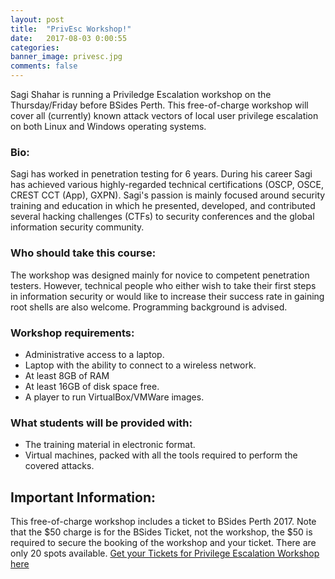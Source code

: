 ```yaml
---
layout: post
title:  "PrivEsc Workshop!"
date:   2017-08-03 0:00:55
categories:
banner_image: privesc.jpg
comments: false
---
```

Sagi Shahar is running a Priviledge Escalation workshop on the Thursday/Friday before BSides Perth.
This free-of-charge workshop will cover all (currently) known attack vectors of local user privilege escalation on both Linux and Windows operating systems.

### Bio:

Sagi has worked in penetration testing for 6 years. During his career Sagi has achieved various highly-regarded technical certifications (OSCP, OSCE, CREST CCT (App), GXPN).
Sagi's passion is mainly focused around security training and education in which he presented, developed, and contributed several hacking challenges (CTFs) to security conferences and the global information security community.

### Who should take this course:

The workshop was designed mainly for novice to competent penetration testers. However, technical people who either wish to take their first steps in information security or would like to increase their success rate in gaining root shells are also welcome. Programming background is advised.

### Workshop requirements:

* Administrative access to a laptop.
* Laptop with the ability to connect to a wireless network.
* At least 8GB of RAM
* At least 16GB of disk space free.
* A player to run VirtualBox/VMWare images.

### What students will be provided with:

* The training material in electronic format.
* Virtual machines, packed with all the tools required to perform the covered attacks.

## Important Information:
This free-of-charge workshop includes a ticket to BSides Perth 2017. Note that the $50 charge is for the BSides Ticket, not the workshop, the $50 is required to secure the booking of the workshop and your ticket.
There are only 20 spots available.
[Get your Tickets for Privilege Escalation Workshop here](https://www.eventbrite.com.au/e/privilege-escalation-workshop-bsides-perth-2017-tickets-36475752959) 
